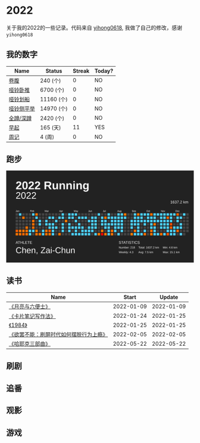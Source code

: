 # 2022
关于我的2022的一些记录。代码来自 [yihong0618](https://github.com/yihong0618/2021), 我做了自己的修改，感谢 `yihong0618`

## 我的数字

<!--START_SECTION:my_number-->
| Name | Status | Streak | Today? | 
 | ---- | ---- | ---- | ---- |
| [卷腹](https://github.com/chenzaichun/2022/issues/3) | 240 (个) | 0 | NO |
| [哑铃卧推](https://github.com/chenzaichun/2022/issues/5) | 6700 (个) | 0 | NO |
| [哑铃划船](https://github.com/chenzaichun/2022/issues/15) | 11160 (个) | 0 | NO |
| [哑铃侧平举](https://github.com/chenzaichun/2022/issues/4) | 14970 (个) | 0 | NO |
| [全蹲/深蹲](https://github.com/chenzaichun/2022/issues/1) | 2420 (个) | 0 | NO |
| [早起](https://github.com/chenzaichun/2022/issues/10) | 165 (天) | 11 | YES |
| [周记](https://github.com/chenzaichun/2022/issues/9) | 4 (周) | 0 | NO |

<!--END_SECTION:my_number-->

## 跑步

![](https://raw.githubusercontent.com/chenzaichun/running_page/gh-pages/static/assets/github_2022.svg)


## 读书

<!--START_SECTION:my_read-->
| Name | Start | Update | 
 | ---- | ---- | ---- | 
| [《月亮与六便士》](https://github.com/chenzaichun/2022/issues/8#issuecomment-1008219154) | 2022-01-09 | 2022-01-09 | 
| [《卡片笔记写作法》](https://github.com/chenzaichun/2022/issues/8#issuecomment-1019785508) | 2022-01-24 | 2022-01-25 | 
| [《1984》](https://github.com/chenzaichun/2022/issues/8#issuecomment-1020950717) | 2022-01-25 | 2022-01-25 | 
| [《欲罢不能：刷屏时代如何摆脱行为上瘾》](https://github.com/chenzaichun/2022/issues/8#issuecomment-1030581966) | 2022-02-05 | 2022-02-05 | 
| [《哈耶克三部曲》](https://github.com/chenzaichun/2022/issues/8#issuecomment-1133855609) | 2022-05-22 | 2022-05-22 | 

<!--END_SECTION:my_read-->

## 刷剧

<!--START_SECTION:my_drama-->
<!--END_SECTION:my_drama-->

## 追番

<!--START_SECTION:my_bangumi-->
<!--END_SECTION:my_bangumi-->

## 观影

<!--START_SECTION:my_movie-->
<!--END_SECTION:my_movie-->

## 游戏
<!--START_SECTION:my_game-->
<!--END_SECTION:my_game-->

